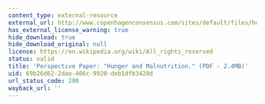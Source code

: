 ```yaml
---
content_type: external-resource
external_url: http://www.copenhagenconsensus.com/sites/default/files/hunger_perspectivepaper1.pdf
has_external_license_warning: true
hide_download: true
hide_download_original: null
license: https://en.wikipedia.org/wiki/All_rights_reserved
status: valid
title: 'Perspective Paper: "Hunger and Malnutrition." (PDF - 2.4MB)'
uid: 69b26d62-2dae-406c-9920-deb1dfb3428d
url_status_code: 200
wayback_url: ''
---
```

